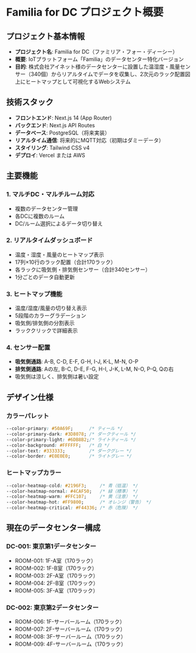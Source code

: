 # Familia for DC プロジェクト概要

## プロジェクト基本情報

- **プロジェクト名**: Familia for DC（ファミリア・フォー・ディーシー）
- **概要**: IoTプラットフォーム「Familia」のデータセンター特化バージョン
- **目的**: 株式会社アイネット様のデータセンターに設置した温湿度・風量センサー（340個）からリアルタイムでデータを収集し、2次元のラック配置図上にヒートマップとして可視化するWebシステム

## 技術スタック

- **フロントエンド**: Next.js 14 (App Router)
- **バックエンド**: Next.js API Routes
- **データベース**: PostgreSQL（将来実装）
- **リアルタイム通信**: 将来的にMQTT対応（初期はダミーデータ）
- **スタイリング**: Tailwind CSS v4
- **デプロイ**: Vercel または AWS

## 主要機能

### 1. マルチDC・マルチルーム対応
- 複数のデータセンター管理
- 各DCに複数のルーム
- DC/ルーム選択によるデータ切り替え

### 2. リアルタイムダッシュボード
- 温度・湿度・風量のヒートマップ表示
- 17列×10行のラック配置（合計170ラック）
- 各ラックに吸気側・排気側センサー（合計340センサー）
- 1分ごとのデータ自動更新

### 3. ヒートマップ機能
- 温度/湿度/風量の切り替え表示
- 5段階のカラーグラデーション
- 吸気側/排気側の分割表示
- ラッククリックで詳細表示

### 4. センサー配置
- **吸気側通路**: A-B, C-D, E-F, G-H, I-J, K-L, M-N, O-P
- **排気側通路**: Aの左, B-C, D-E, F-G, H-I, J-K, L-M, N-O, P-Q, Qの右
- 吸気側は涼しく、排気側は暑い設定

## デザイン仕様

### カラーパレット
```css
--color-primary: #50A69F;      /* ティール */
--color-primary-dark: #3D8078; /* ダークティール */
--color-primary-light: #6DB8B2;/* ライトティール */
--color-background: #FFFFFF;   /* 白 */
--color-text: #333333;         /* ダークグレー */
--color-border: #E0E0E0;       /* ライトグレー */
```

### ヒートマップカラー
```css
--color-heatmap-cold: #2196F3;     /* 青（低温） */
--color-heatmap-normal: #4CAF50;   /* 緑（標準） */
--color-heatmap-warm: #FFC107;     /* 黄（注意） */
--color-heatmap-hot: #FF9800;      /* オレンジ（警告） */
--color-heatmap-critical: #F44336; /* 赤（危険） */
```

## 現在のデータセンター構成

### DC-001: 東京第1データセンター
- ROOM-001: 1F-A室（170ラック）
- ROOM-002: 1F-B室（170ラック）
- ROOM-003: 2F-A室（170ラック）
- ROOM-004: 2F-B室（170ラック）
- ROOM-005: 3F-A室（170ラック）

### DC-002: 東京第2データセンター
- ROOM-006: 1F-サーバールーム（170ラック）
- ROOM-007: 2F-サーバールーム（170ラック）
- ROOM-008: 3F-サーバールーム（170ラック）
- ROOM-009: 4F-サーバールーム（170ラック）